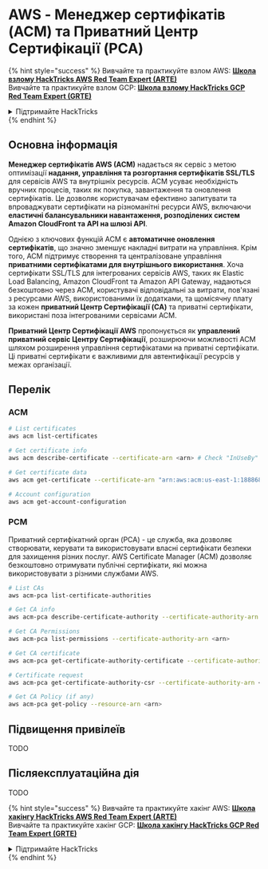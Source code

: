 # AWS - Менеджер сертифікатів (ACM) та Приватний Центр Сертифікації (PCA)

{% hint style="success" %}
Вивчайте та практикуйте взлом AWS: <img src="/.gitbook/assets/image.png" alt="" data-size="line">[**Школа взлому HackTricks AWS Red Team Expert (ARTE)**](https://training.hacktricks.xyz/courses/arte)<img src="/.gitbook/assets/image.png" alt="" data-size="line">\
Вивчайте та практикуйте взлом GCP: <img src="/.gitbook/assets/image (2).png" alt="" data-size="line">[**Школа взлому HackTricks GCP Red Team Expert (GRTE)**<img src="/.gitbook/assets/image (2).png" alt="" data-size="line">](https://training.hacktricks.xyz/courses/grte)

<details>

<summary>Підтримайте HackTricks</summary>

* Перевірте [**плани підписки**](https://github.com/sponsors/carlospolop)!
* **Приєднуйтесь до** 💬 [**групи Discord**](https://discord.gg/hRep4RUj7f) або [**групи Telegram**](https://t.me/peass) або **слідкуйте** за нами на **Twitter** 🐦 [**@hacktricks\_live**](https://twitter.com/hacktricks\_live)**.**
* **Поширюйте хакерські трюки, надсилаючи PR до** [**HackTricks**](https://github.com/carlospolop/hacktricks) та [**HackTricks Cloud**](https://github.com/carlospolop/hacktricks-cloud) репозиторіїв на GitHub.

</details>
{% endhint %}

## Основна інформація

**Менеджер сертифікатів AWS (ACM)** надається як сервіс з метою оптимізації **надання, управління та розгортання сертифікатів SSL/TLS** для сервісів AWS та внутрішніх ресурсів. ACM усуває необхідність вручних процесів, таких як покупка, завантаження та оновлення сертифікатів. Це дозволяє користувачам ефективно запитувати та впроваджувати сертифікати на різноманітні ресурси AWS, включаючи **еластичні балансувальники навантаження, розподілених систем Amazon CloudFront та API на шлюзі API**.

Однією з ключових функцій ACM є **автоматичне оновлення сертифікатів**, що значно зменшує накладні витрати на управління. Крім того, ACM підтримує створення та централізоване управління **приватними сертифікатами для внутрішнього використання**. Хоча сертифікати SSL/TLS для інтегрованих сервісів AWS, таких як Elastic Load Balancing, Amazon CloudFront та Amazon API Gateway, надаються безкоштовно через ACM, користувачі відповідальні за витрати, пов'язані з ресурсами AWS, використованими їх додатками, та щомісячну плату за кожен **приватний Центр Сертифікації (CA)** та приватні сертифікати, використані поза інтегрованими сервісами ACM.

**Приватний Центр Сертифікації AWS** пропонується як **управлений приватний сервіс Центру Сертифікації**, розширюючи можливості ACM шляхом розширення управління сертифікатами на приватні сертифікати. Ці приватні сертифікати є важливими для автентифікації ресурсів у межах організації.

## Перелік

### ACM
```bash
# List certificates
aws acm list-certificates

# Get certificate info
aws acm describe-certificate --certificate-arn <arn> # Check "InUseBy" to check which resources are using it

# Get certificate data
aws acm get-certificate --certificate-arn "arn:aws:acm:us-east-1:188868097724:certificate/865abced-82c9-43bf-b7d2-1f4948bf353d"

# Account configuration
aws acm get-account-configuration
```
### PCM

Приватний сертифікатний орган (PCA) - це служба, яка дозволяє створювати, керувати та використовувати власні сертифікати безпеки для захищення різних послуг. AWS Certificate Manager (ACM) дозволяє безкоштовно отримувати публічні сертифікати, які можна використовувати з різними службами AWS.
```bash
# List CAs
aws acm-pca list-certificate-authorities

# Get CA info
aws acm-pca describe-certificate-authority --certificate-authority-arn <arn>

# Get CA Permissions
aws acm-pca list-permissions --certificate-authority-arn <arn>

# Get CA certificate
aws acm-pca get-certificate-authority-certificate --certificate-authority-arn <arn>

# Certificate request
aws acm-pca get-certificate-authority-csr --certificate-authority-arn <arn>

# Get CA Policy (if any)
aws acm-pca get-policy --resource-arn <arn>
```
## Підвищення привілеїв

TODO

## Післяексплуатаційна дія

TODO

{% hint style="success" %}
Вивчайте та практикуйте хакінг AWS: <img src="/.gitbook/assets/image.png" alt="" data-size="line">[**Школа хакінгу HackTricks AWS Red Team Expert (ARTE)**](https://training.hacktricks.xyz/courses/arte)<img src="/.gitbook/assets/image.png" alt="" data-size="line">\
Вивчайте та практикуйте хакінг GCP: <img src="/.gitbook/assets/image (2).png" alt="" data-size="line">[**Школа хакінгу HackTricks GCP Red Team Expert (GRTE)**<img src="/.gitbook/assets/image (2).png" alt="" data-size="line">](https://training.hacktricks.xyz/courses/grte)

<details>

<summary>Підтримайте HackTricks</summary>

* Перевірте [**плани підписки**](https://github.com/sponsors/carlospolop)!
* **Приєднуйтесь до** 💬 [**групи Discord**](https://discord.gg/hRep4RUj7f) або [**групи Telegram**](https://t.me/peass) або **слідкуйте** за нами на **Twitter** 🐦 [**@hacktricks\_live**](https://twitter.com/hacktricks\_live)**.**
* **Поширюйте хакерські трюки, надсилаючи PR до** [**HackTricks**](https://github.com/carlospolop/hacktricks) та [**HackTricks Cloud**](https://github.com/carlospolop/hacktricks-cloud) репозиторіїв на GitHub.

</details>
{% endhint %}
